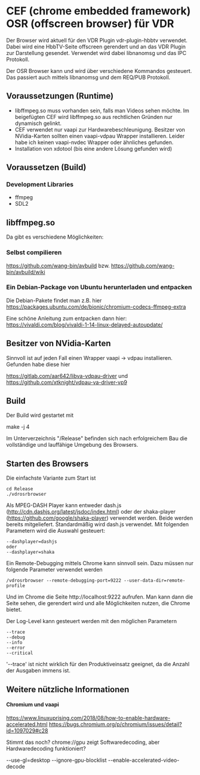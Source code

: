 # CEF (chrome embedded framework) OSR (offscreen browser) für VDR
Der Browser wird aktuell für den VDR Plugin vdr-plugin-hbbtv verwendet. Dabei wird eine HbbTV-Seite offscreen gerendert 
und an das VDR Plugin zur Darstellung gesendet. Verwendet wird dabei libnanomsg und das IPC Protokoll.

Der OSR Browser kann und wird über verschiedene Kommandos gesteuert. Das passiert auch mittels libnanomsg und dem REQ/PUB Protokoll.

## Voraussetzungen (Runtime)
- libffmpeg.so muss vorhanden sein, falls man Videos sehen möchte. 
  Im beigefügten CEF wird libffmpeg.so aus rechtlichen Gründen nur dynamisch gelinkt.
- CEF verwendet nur vaapi zur Hardwarebeschleunigung. Besitzer von NVidia-Karten sollten 
  einen vaapi-vdpau Wrapper installieren. Leider habe ich keinen vaapi-nvdec Wrapper 
  oder ähnliches gefunden.
- Installation von xdotool (bis eine andere Lösung gefunden wird)  

## Voraussetzen (Build)
### Development Libraries
- ffmpeg
- SDL2

## libffmpeg.so
Da gibt es verschiedene Möglichkeiten:

### Selbst compilieren
https://github.com/wang-bin/avbuild bzw.
https://github.com/wang-bin/avbuild/wiki

### Ein Debian-Package von Ubuntu herunterladen und entpacken
Die Debian-Pakete findet man z.B. hier https://packages.ubuntu.com/de/bionic/chromium-codecs-ffmpeg-extra

Eine schöne Anleitung zum entpacken dann hier: https://vivaldi.com/blog/vivaldi-1-14-linux-delayed-autoupdate/

## Besitzer von NVidia-Karten
Sinnvoll ist auf jeden Fall einen Wrapper vaapi -> vdpau installieren. Gefunden habe diese hier

https://gitlab.com/aar642/libva-vdpau-driver und 
https://github.com/xtknight/vdpau-va-driver-vp9

## Build
Der Build wird gestartet mit

make -j 4

Im Unterverzeichnis "/Release" befinden sich nach erfolgreichem Bau die vollständige und lauffähige Umgebung des 
Browsers.    

## Starten des Browsers
Die einfachste Variante zum Start ist
```
cd Release
./vdrosrbrowser
```

Als MPEG-DASH Player kann entweder dash.js (http://cdn.dashjs.org/latest/jsdoc/index.html) oder der shaka-player (https://github.com/google/shaka-player) verwendet werden.
Beide werden bereits mitgeliefert. Standardmäßig wird dash.js verwendet. Mit folgenden Parametern wird die Auswahl gesteuert:
```
--dashplayer=dashjs
oder
--dashplayer=shaka
```

Ein Remote-Debugging mittels Chrome kann sinnvoll sein. Dazu müssen nur folgende Parameter verwendet werden
```
/vdrosrbrowser --remote-debugging-port=9222 --user-data-dir=remote-profile
```
Und im Chrome die Seite http://localhost:9222 aufrufen. Man kann dann die Seite sehen, die gerendert wird und alle
Möglichkeiten nutzen, die Chrome bietet.

Der Log-Level kann gesteuert werden mit den möglichen Parametern
```
--trace
--debug
--info
--error
--critical
```
'--trace' ist nicht wirklich für den Produktiveinsatz geeignet, da die Anzahl der Ausgaben immens ist. 


## Weitere nützliche Informationen
#### Chromium und vaapi
https://www.linuxuprising.com/2018/08/how-to-enable-hardware-accelerated.html
https://bugs.chromium.org/p/chromium/issues/detail?id=1097029#c28

Stimmt das noch? chrome://gpu zeigt Softwaredecoding, aber Hardwaredecoding funktioniert?

--use-gl=desktop --ignore-gpu-blocklist --enable-accelerated-video-decode
